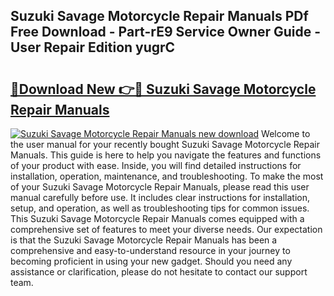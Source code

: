 ## Suzuki Savage Motorcycle Repair Manuals PDf Free Download - Part-rE9 Service Owner Guide - User Repair Edition yugrC

# <h2><a href="http://bc81078.oget.top/?id=Suzuki+Savage+Motorcycle+Repair+Manuals">🔗Download New 👉🔴 Suzuki Savage Motorcycle Repair Manuals</a></h2>

[![Suzuki Savage Motorcycle Repair Manuals new download](https://i.imgur.com/5g1atiW.png)](http://bc81078.oget.top/?id=Suzuki+Savage+Motorcycle+Repair+Manuals)
Welcome to the user manual for your recently bought Suzuki Savage Motorcycle Repair Manuals. This guide is here to help you navigate the features and functions of your product with ease. Inside, you will find detailed instructions for installation, operation, maintenance, and troubleshooting. To make the most of your Suzuki Savage Motorcycle Repair Manuals, please read this user manual carefully before use. It includes clear instructions for installation, setup, and operation, as well as troubleshooting tips for common issues. This Suzuki Savage Motorcycle Repair Manuals comes equipped with a comprehensive set of features to meet your diverse needs. Our expectation is that the Suzuki Savage Motorcycle Repair Manuals has been a comprehensive and easy-to-understand resource in your journey to becoming proficient in using your new gadget. Should you need any assistance or clarification, please do not hesitate to contact our support team.
